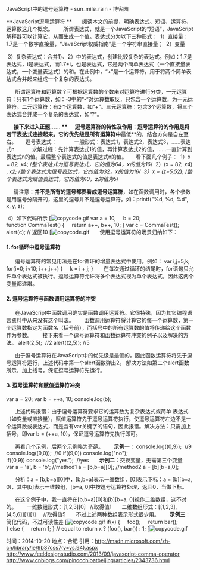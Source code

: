 JavaScript中的逗号运算符 - sun_mile_rain - 博客园

**JavaScript逗号运算符 **
      阅读本文的前提，明确表达式、短语、运算符、运算数这几个概念。
      所谓表达式，就是一个JavaScript的“短语”，JavaScript解释器可以计算它，从而生成一个值。表达式分为以下三种形式：
 1）直接量：1.7是一个数字直接量，“JavaScript权威指南”是一个字符串直接量；
 2）变量

 3）复杂表达式：合并1）、2）中的表达式，创建比较复杂的表达式。例如：1.7是表达式，i是表达式，而1.7+i，也是表达式，它是两个简单表达式（一个直接量表达式，一个变量表达式）的和。在此例中，“+”是一个运算符，用于将两个简单表达式合并起来组成一个复杂的表达式。

      所谓运算符和运算数？可根据运算数的个数来对运算符进行分类，一元运算符：只有1个运算数，如：-3中的“-”对运算数取反，只包含一个运算数，为一元运算符。二元运算符：有2个运算数，如“+”。三元运算符：包含3个运算数，将三个表达式合并成一个复杂的表达式，如“?"。

     **接下来进入正题...... **
     逗号运算符的特性及作用：逗号运算符的作用是将若干表达式连接起来。它的优先级是所有运算符中**最低**的，结合方向是自左至右。
     逗号表达式：
           一般形式：表达式1，表达式2，表达式3，......表达式n
           求解过程：先计算表达式1的值，再计算表达式2的值，......一直计算到表达式n的值。最后整个表达式的值是表达式n的值。
     看下面几个例子：
 1）x = 8*2, x*4; /*整个表达式为逗号表达式，它的值为64，x的值为16*/
 2）(x = 8*2, x*4) , x*2; /*整个表达式为逗号表达式，它的值为32，x的值为16*/
 3）x = (z=5,5*2); /*整个表达式为赋值表达式，它的值为10，z的值为5*/

     请注意：**并不是所有的逗号都要看成逗号运算符**，如在函数调用时，各个参数是用逗号分隔开的，这里的逗号并不是逗号运算符。如：printf("%d, %d, %d", x, y, z);

 4）如下代码所示
[![copycode.gif](JavaScript中的逗号运算符%20-%20sun_mile_rain%20-%20博客园.md#)
var a = 10,
    b = 20;
function CommaTest() {
    return a++, b++, 10;
}
var c = CommaTest();
alert(c); // 返回10
[![copycode.gif](JavaScript中的逗号运算符%20-%20sun_mile_rain%20-%20博客园.md#)
      使用逗号运算符的场景归纳如下：

#### 1. for循环中逗号运算符

      逗号运算符的常见用法是在for循环的增量表达式中使用。例如：
var i,j=5,k;
for(i=0; i<10; i++,j++) {
    k = i + j;
}
      在每次通过循环的结尾时，for语句只允许单个表达式被执行。逗号运算符允许将多个表达式视为单个表达式，因此这两个变量都递增。

#### 2. 逗号运算符与函数调用运算符的冲突

      在JavaScript中函数调用确实是函数调用运算符。它很特殊，因为其它编程语言资料中从来没有这个叫法。
      函数调用运算符将计算它的每一个运算数，第一个运算数指定为函数名（括号前），而括号中的所有运算数的值将传递给这个函数作为参数。
      接下来看一个逗号运算符和函数运算符冲突的例子以及解决的方法。
alert(2,5);  //2
alert((2,5)); //5

      由于逗号运算符在JavaScript中的优先级是最低的，因此函数运算符将先于逗号运算符运行，上述代码中第一个alert函数弹出2。 解决方法如第二个alert函数所示，加上括号，保证逗号运算符先运行。

#### 3. 逗号运算符和赋值运算符冲突

var a = 20;
var b = ++a, 10;
console.log(b);

      上述代码报错：由于逗号运算符要求它的运算数为复杂表达式或简单 表达式（如变量或直接量），赋值运算符先于逗号运算符执行，使逗号运算符左边不是一个运算数或表达式，而是含有var关键字的语句，因此报错。解决方法：只需加上括号，即var b = (++a, 10)，保证逗号运算符先执行即可。

      再看几个示例，后两个示例略为奇葩。
      **示例一**：
console.log((0,9));  //9
console.log((9,0));  //0
if((9,0)) console.log("no");
if((0,9)) console.log("yes");  //yes
      **示例二**：交换变量，无需第三个变量
var a = 'a', b = 'b';
//method1
a = [b,b=a][0];
//method2
a = [b][b=a,0];

      分析：a = [b,b=a][0]中，[b,b=a]表示一维数组，[0]表示下标；a = [b][b=a, 0]，其中[b]表示一维数组，[b=a, 0]中按逗号运算符处理，返回0，当做下标。

      在这个例子中，我一直将在[b,b=a][0]和[b][b=a, 0]视作二维数组，这不对的。
      一维数组形式：[1,2,3][0]   //取得值1
      二维数组形式：[[1,2,3],[4,5,6]][1][1]     //取得值5
      不过上述两种数组表示形式很少用。
      **示例三**：简化代码，不过可读性差
[![copycode.gif](JavaScript中的逗号运算符%20-%20sun_mile_rain%20-%20博客园.md#)
if(x) {
    foo();
    return bar();
} else {
    return 1;
}
// equal to
return x ? (foo(), bar()) : 1;
[![copycode.gif](JavaScript中的逗号运算符%20-%20sun_mile_rain%20-%20博客园.md#)

时间：2014-10-20
地点：合肥
引用：http://msdn.microsoft.com/zh-cn/library/ie/9b37css7(v=vs.94).aspx
        http://www.feeldesignstudio.com/2013/09/javascript-comma-operator
        http://www.cnblogs.com/pinocchioatbeijing/articles/2343736.html